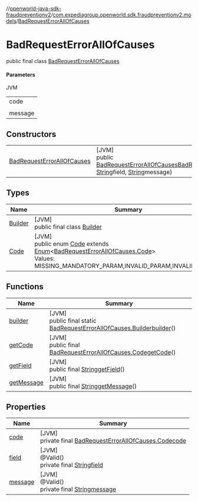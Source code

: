 //[openworld-java-sdk-fraudpreventionv2](../../../index.md)/[com.expediagroup.openworld.sdk.fraudpreventionv2.models](../index.md)/[BadRequestErrorAllOfCauses](index.md)

# BadRequestErrorAllOfCauses

public final class [BadRequestErrorAllOfCauses](index.md)

#### Parameters

JVM

| |
|---|
| code |
|  | `field` A JSON Path expression indicating which field, in the request body, caused the error. |
| message |

## Constructors

| | |
|---|---|
| [BadRequestErrorAllOfCauses](-bad-request-error-all-of-causes.md) | [JVM]<br>public [BadRequestErrorAllOfCauses](index.md)[BadRequestErrorAllOfCauses](-bad-request-error-all-of-causes.md)([BadRequestErrorAllOfCauses.Code](-code/index.md)code, [String](https://docs.oracle.com/javase/8/docs/api/java/lang/String.html)field, [String](https://docs.oracle.com/javase/8/docs/api/java/lang/String.html)message) |

## Types

| Name | Summary |
|---|---|
| [Builder](-builder/index.md) | [JVM]<br>public final class [Builder](-builder/index.md) |
| [Code](-code/index.md) | [JVM]<br>public enum [Code](-code/index.md) extends [Enum](https://docs.oracle.com/javase/8/docs/api/java/lang/Enum.html)&lt;[BadRequestErrorAllOfCauses.Code](-code/index.md)&gt;<br>Values: MISSING_MANDATORY_PARAM,INVALID_PARAM,INVALID_FORMAT |

## Functions

| Name | Summary |
|---|---|
| [builder](builder.md) | [JVM]<br>public final static [BadRequestErrorAllOfCauses.Builder](-builder/index.md)[builder](builder.md)() |
| [getCode](get-code.md) | [JVM]<br>public final [BadRequestErrorAllOfCauses.Code](-code/index.md)[getCode](get-code.md)() |
| [getField](get-field.md) | [JVM]<br>public final [String](https://docs.oracle.com/javase/8/docs/api/java/lang/String.html)[getField](get-field.md)() |
| [getMessage](get-message.md) | [JVM]<br>public final [String](https://docs.oracle.com/javase/8/docs/api/java/lang/String.html)[getMessage](get-message.md)() |

## Properties

| Name | Summary |
|---|---|
| [code](index.md#-226602884%2FProperties%2F-1883119931) | [JVM]<br>private final [BadRequestErrorAllOfCauses.Code](-code/index.md)[code](index.md#-226602884%2FProperties%2F-1883119931) |
| [field](index.md#723135351%2FProperties%2F-1883119931) | [JVM]<br>@Valid()<br>private final [String](https://docs.oracle.com/javase/8/docs/api/java/lang/String.html)[field](index.md#723135351%2FProperties%2F-1883119931) |
| [message](index.md#1825495050%2FProperties%2F-1883119931) | [JVM]<br>@Valid()<br>private final [String](https://docs.oracle.com/javase/8/docs/api/java/lang/String.html)[message](index.md#1825495050%2FProperties%2F-1883119931) |
